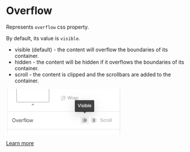 # Overflow

Represents `overflow` css property.

By default, its value is `visible`.

* visible (default) - the content will overflow the boundaries of its container.
* hidden - the content will be hidden if it overflows the boundaries of its container.
* scroll - the content is clipped and the scrollbars are added to the container.

![](<../.gitbook/assets/image (5).png>)

[Learn more](https://developer.mozilla.org/en-US/docs/Web/CSS/overflow)
